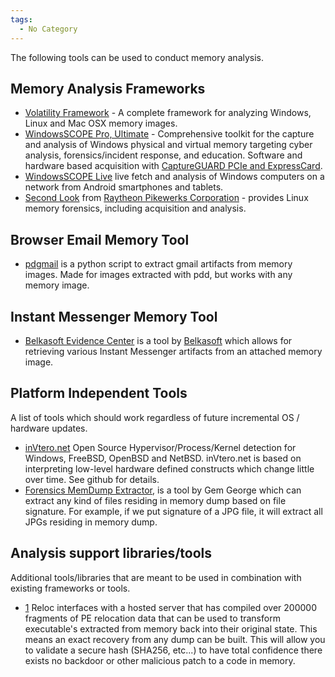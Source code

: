 ```yaml
---
tags:
  - No Category
---
```

The following tools can be used to conduct memory analysis.

## Memory Analysis Frameworks

- [Volatility Framework](volatility_framework.md) - A complete
  framework for analyzing Windows, Linux and Mac OSX memory images.
- [WindowsSCOPE Pro, Ultimate](http://www.windowsscope.com) -
  Comprehensive toolkit for the capture and analysis of Windows physical
  and virtual memory targeting cyber analysis, forensics/incident
  response, and education. Software and hardware based acquisition with
  [CaptureGUARD PCIe and
  ExpressCard](http://www.windowsscope.com/index.php?option=com_virtuemart&Itemid=34).
- [WindowsSCOPE Live](http://www.windowsscope.com) live fetch and
  analysis of Windows computers on a network from Android smartphones
  and tablets.
- [Second Look](second_look.md) from [Raytheon Pikewerks
  Corporation](http://www.pikewerks.com) - provides Linux memory
  forensics, including acquisition and analysis.

## Browser Email Memory Tool

- [pdgmail](http://www.jeffbryner.com/code/pdgmail) is a python script
  to extract gmail artifacts from memory images. Made for images
  extracted with pdd, but works with any memory image.

## Instant Messenger Memory Tool

- [Belkasoft Evidence Center](http://belkasoft.com) is a tool by
  [Belkasoft](belkasoft.md) which allows for retrieving various
  Instant Messenger artifacts from an attached memory image.

## Platform Independent Tools

A list of tools which should work regardless of future incremental OS /
hardware updates.

- [inVtero.net](https://github.com/ShaneK2/inVtero.net) Open Source
  Hypervisor/Process/Kernel detection for Windows, FreeBSD, OpenBSD and
  NetBSD. inVtero.net is based on interpreting low-level hardware
  defined constructs which change little over time. See github for
  details.
- [Forensics MemDump
  Extractor](http://www.techipick.com/forensics-memdump-extractor), is a
  tool by Gem George which can extract any kind of files residing in
  memory dump based on file signature. For example, if we put signature
  of a JPG file, it will extract all JPGs residing in memory dump.

## Analysis support libraries/tools

Additional tools/libraries that are meant to be used in combination with
existing frameworks or tools.

- [1](https://github.com/ShaneK2/Reloc) Reloc interfaces with a hosted
  server that has compiled over 200000 fragments of PE relocation data
  that can be used to transform executable's extracted from memory back
  into their original state. This means an exact recovery from any dump
  can be built. This will allow you to validate a secure hash (SHA256,
  etc...) to have total confidence there exists no backdoor or other
  malicious patch to a code in memory.